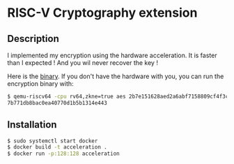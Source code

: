 # RISC-V Cryptography extension

## Description
I implemented my encryption using the hardware acceleration. It is faster than I expected ! And you wil never recover the key !

Here is the [binary](challenge/aes). If you don't have the hardware with you, you can run the encryption binary with:

```bash
$ qemu-riscv64 -cpu rv64,zkne=true aes 2b7e151628aed2a6abf7158809cf4f3c 6bc1bee22e409f96e93d7e117393172a
7b771db8bac0ea40770d1b5b1314e443
```

## Installation

```bash
$ sudo systemctl start docker
$ docker build -t acceleration .
$ docker run -p:128:128 acceleration
```